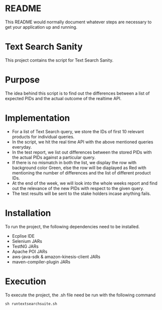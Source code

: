 # README
This README would normally document whatever steps are necessary to get your application up and running.

# Text Search Sanity
This project contains the script for Text Search Sanity.

# Purpose
The idea behind this script is to find out the differences between a list of expected PIDs and the actual outcome of the realtime API.

# Implementation
- For a list of Text Search query, we store the IDs of first 10 relevant products for individual queries.
- In the script, we hit the real time API with the above mentioned queries everyday.
- In the test report, we list out differences between the stored PIDs with the actual PIDs against a particular query.
- If there is no mismatch in both the list, we display the row with background color Green, else the row will be diaplayed as Red with mentioning the number of differences and the list of different product IDs.
- At the end of the week, we will look into the whole weeks report and find out the relevance of the new PIDs with respect to the given query.
- The test results will be sent to the stake holders incase anything fails.

# Installation
To run the project, the following dependencies need to be installed.

- Ecplise IDE
- Selenium JARs
- TestNG JARs
- Apache POI JARs
- aws-java-sdk & amazon-kinesis-client JARs
- maven-compiler-plugin JARs

# Execution
To execute the project, the .sh file need be run with the following command

```sh runtextsearchsuite.sh```
